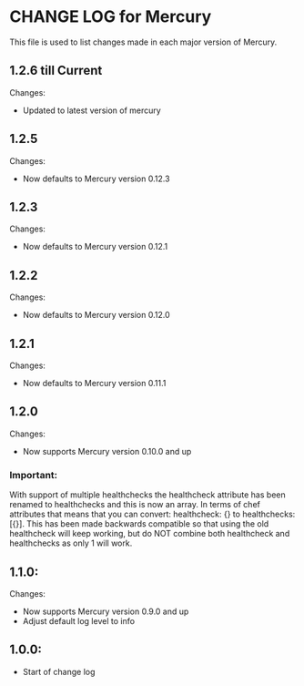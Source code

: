 # CHANGE LOG for Mercury

 This file is used to list changes made in each major version of Mercury.

## 1.2.6 till Current
Changes:
  * Updated to latest version of mercury

## 1.2.5
Changes:
  * Now defaults to Mercury version 0.12.3

## 1.2.3
Changes:
  * Now defaults to Mercury version 0.12.1

## 1.2.2
Changes:
  * Now defaults to Mercury version 0.12.0

## 1.2.1
Changes:
  * Now defaults to Mercury version 0.11.1

## 1.2.0
Changes:
  * Now supports Mercury version 0.10.0 and up

### Important:
With support of multiple healthchecks the healthcheck attribute has been renamed to healthchecks and this is now an array.
In terms of chef attributes that means that you can convert: healthcheck: {} to healthchecks: [{}].
This has been made backwards compatible so that using the old healthcheck will keep working, but do NOT combine both healthcheck and healthchecks as only 1 will work.

## 1.1.0:
Changes:
  * Now supports Mercury version 0.9.0 and up
  * Adjust default log level to info

## 1.0.0:
  * Start of change log
